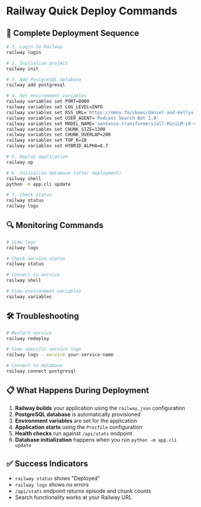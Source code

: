 # Railway Quick Deploy Commands

## 🚀 Complete Deployment Sequence

```bash
# 1. Login to Railway
railway login

# 2. Initialize project
railway init

# 3. Add PostgreSQL database
railway add postgresql

# 4. Set environment variables
railway variables set PORT=8000
railway variables set LOG_LEVEL=INFO
railway variables set RSS_URL='https://omny.fm/shows/daniel-and-kellys-extraordinary-universe/playlists/podcast.rss'
railway variables set USER_AGENT='Podcast Search Bot 1.0'
railway variables set MODEL_NAME='sentence-transformers/all-MiniLM-L6-v2'
railway variables set CHUNK_SIZE=1200
railway variables set CHUNK_OVERLAP=200
railway variables set TOP_K=10
railway variables set HYBRID_ALPHA=0.7

# 5. Deploy application
railway up

# 6. Initialize database (after deployment)
railway shell
python -m app.cli update

# 7. Check status
railway status
railway logs
```

## 🔍 Monitoring Commands

```bash
# View logs
railway logs

# Check service status
railway status

# Connect to service
railway shell

# View environment variables
railway variables
```

## 🛠️ Troubleshooting

```bash
# Restart service
railway redeploy

# View specific service logs
railway logs --service your-service-name

# Connect to database
railway connect postgresql
```

## 📋 What Happens During Deployment

1. **Railway builds** your application using the `railway.json` configuration
2. **PostgreSQL database** is automatically provisioned
3. **Environment variables** are set for the application
4. **Application starts** using the `Procfile` configuration
5. **Health checks** run against `/api/stats` endpoint
6. **Database initialization** happens when you run `python -m app.cli update`

## ✅ Success Indicators

- `railway status` shows "Deployed"
- `railway logs` shows no errors
- `/api/stats` endpoint returns episode and chunk counts
- Search functionality works at your Railway URL

